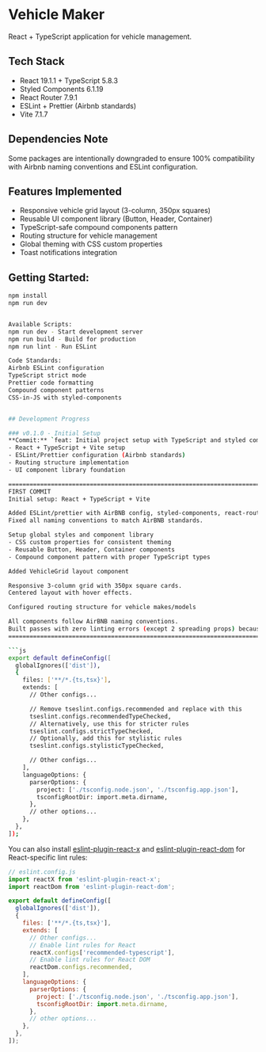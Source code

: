 # Vehicle Maker

React + TypeScript application for vehicle management.

## Tech Stack

- React 19.1.1 + TypeScript 5.8.3
- Styled Components 6.1.19
- React Router 7.9.1
- ESLint + Prettier (Airbnb standards)
- Vite 7.1.7

## Dependencies Note

Some packages are intentionally downgraded to ensure 100% compatibility with Airbnb naming conventions and ESLint configuration.

## Features Implemented

- Responsive vehicle grid layout (3-column, 350px squares)
- Reusable UI component library (Button, Header, Container)
- TypeScript-safe compound components pattern
- Routing structure for vehicle management
- Global theming with CSS custom properties
- Toast notifications integration

## Getting Started:

````bash
npm install
npm run dev


Available Scripts:
npm run dev - Start development server
npm run build - Build for production
npm run lint - Run ESLint

Code Standards:
Airbnb ESLint configuration
TypeScript strict mode
Prettier code formatting
Compound component patterns
CSS-in-JS with styled-components


## Development Progress

### v0.1.0 - Initial Setup
**Commit:** `feat: Initial project setup with TypeScript and styled component library`
- React + TypeScript + Vite setup
- ESLint/Prettier configuration (Airbnb standards)
- Routing structure implementation
- UI component library foundation

============================================================================================
FIRST COMMIT
Initial setup: React + TypeScript + Vite

Added ESLint/prettier with AirBNB config, styled-components, react-router.
Fixed all naming conventions to match AirBNB standards.

Setup global styles and component library
- CSS custom properties for consistent theming
- Reusable Button, Header, Container components
- Compound component pattern with proper TypeScript types

Added VehicleGrid layout component

Responsive 3-column grid with 350px square cards.
Centered layout with hover effects.

Configured routing structure for vehicle makes/models

All components follow AirBNB naming conventions.
Built passes with zero linting errors (except 2 spreading props) because I used the fallback older versions of everything.
============================================================================================

```js
export default defineConfig([
  globalIgnores(['dist']),
  {
    files: ['**/*.{ts,tsx}'],
    extends: [
      // Other configs...

      // Remove tseslint.configs.recommended and replace with this
      tseslint.configs.recommendedTypeChecked,
      // Alternatively, use this for stricter rules
      tseslint.configs.strictTypeChecked,
      // Optionally, add this for stylistic rules
      tseslint.configs.stylisticTypeChecked,

      // Other configs...
    ],
    languageOptions: {
      parserOptions: {
        project: ['./tsconfig.node.json', './tsconfig.app.json'],
        tsconfigRootDir: import.meta.dirname,
      },
      // other options...
    },
  },
]);
````

You can also install [eslint-plugin-react-x](https://github.com/Rel1cx/eslint-react/tree/main/packages/plugins/eslint-plugin-react-x) and [eslint-plugin-react-dom](https://github.com/Rel1cx/eslint-react/tree/main/packages/plugins/eslint-plugin-react-dom) for React-specific lint rules:

```js
// eslint.config.js
import reactX from 'eslint-plugin-react-x';
import reactDom from 'eslint-plugin-react-dom';

export default defineConfig([
  globalIgnores(['dist']),
  {
    files: ['**/*.{ts,tsx}'],
    extends: [
      // Other configs...
      // Enable lint rules for React
      reactX.configs['recommended-typescript'],
      // Enable lint rules for React DOM
      reactDom.configs.recommended,
    ],
    languageOptions: {
      parserOptions: {
        project: ['./tsconfig.node.json', './tsconfig.app.json'],
        tsconfigRootDir: import.meta.dirname,
      },
      // other options...
    },
  },
]);
```
